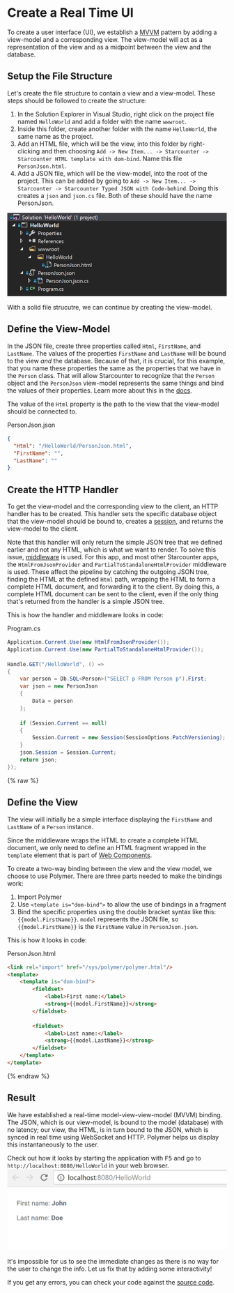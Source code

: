 # Create a Real Time UI

To create a user interface (UI), we establish a [MVVM](https://en.wikipedia.org/wiki/Model%E2%80%93view%E2%80%93viewmodel) pattern by adding a view-model and a corresponding view. The view-model will act as a representation of the view and as a midpoint between the view and the database.

## Setup the File Structure

Let's create the file structure to contain a view and a view-model. These steps should be followed to create the structure:

1. In the Solution Explorer in Visual Studio, right click on the project file named `HelloWorld` and add a folder with the name `wwwroot`.
2. Inside this folder, create another folder with the name `HelloWorld`, the same name as the project.
3. Add an HTML file, which will be the view, into this folder by right-clicking and then choosing `Add -> New Item... -> Starcounter -> Starcounter HTML template with dom-bind`. Name this file `PersonJson.html`.
4. Add a JSON file, which will be the view-model, into the root of the project. This can be added by going to `Add -> New Item... -> Starcounter -> Starcounter Typed JSON with Code-behind`. Doing this creates a `json` and `json.cs` file. Both of these should have the name PersonJson.

![file structure](/assets/file-structure.PNG)

With a solid file strucutre, we can continue by creating the view-model.

## Define the View-Model

In the JSON file, create three properties called `Html`, `FirstName`, and `LastName`. The values of the properties `FirstName` and `LastName` will be bound to the view _and_ the database. Because of that, it is crucial, for this example, that you name these properties the same as the properties that we have in the `Person` class. That will allow Starcounter to recognize that the `Person` object and the `PersonJson` view-model represents the same things and bind the values of their properties. Learn more about this in the [docs](/guides/typed-json/json-data-bindings).

The value of the `Html` property is the path to the view that the view-model should be connected to.

<div class="code-name">PersonJson.json</div>

```json
{
  "Html": "/HelloWorld/PersonJson.html",
  "FirstName": "",
  "LastName": ""
}
```

## Create the HTTP Handler

To get the view-model and the corresponding view to the client, an HTTP handler has to be created. This handler sets the specific database object that the view-model should be bound to, creates a [session](/guides/web-apps/sessions), and returns the view-model to the client.

Note that this handler will only return the simple JSON tree that we defined earlier and not any HTML, which is what we want to render. To solve this issue, [middleware](/guides/network/middleware) is used. For this app, and most other Starcounter apps, the `HtmlFromJsonProvider` and `PartialToStandaloneHtmlProvider` middleware is used. These affect the pipeline by catching the outgoing JSON tree, finding the HTML at the defined `Html` path, wrapping the HTML to form a complete HTML document, and forwarding it to the client. By doing this, a complete HTML document can be sent to the client, even if the only thing that's returned from the handler is a simple JSON tree. 

This is how the handler and middleware looks in code:

<div class="code-name">Program.cs</div>

```cs
Application.Current.Use(new HtmlFromJsonProvider());
Application.Current.Use(new PartialToStandaloneHtmlProvider());

Handle.GET("/HelloWorld", () =>
{
    var person = Db.SQL<Person>("SELECT p FROM Person p").First;
    var json = new PersonJson
    {
        Data = person
    };

    if (Session.Current == null)
    {
        Session.Current = new Session(SessionOptions.PatchVersioning);
    }
    json.Session = Session.Current;
    return json;
});
```

{% raw %}

## Define the View

The view will initially be a simple interface displaying the `FirstName` and `LastName` of a `Person` instance.

Since the middleware wraps the HTML to create a complete HTML document, we only need to define an HTML fragment wrapped in the `template` element that is part of [Web Components](https://docs.starcounter.io/guides/web-apps/introduction-to-web-components/).

To create a two-way binding between the view and the view model, we choose to use Polymer. There are three parts needed to make the bindings work:
1. Import Polymer
2. Use `<template is="dom-bind">` to allow the use of bindings in a fragment
3. Bind the specific properties using the double bracket syntax like this: `{{model.FirstName}}`. `model` represents the JSON file, so `{{model.FirstName}}` is the `FirstName` value in `PersonJson.json`.

This is how it looks in code:

<div class="code-name">PersonJson.html</div>

```html
<link rel="import" href="/sys/polymer/polymer.html"/>
<template>
    <template is="dom-bind">
        <fieldset>
            <label>First name:</label>
            <strong>{{model.FirstName}}</strong>
        </fieldset>

        <fieldset>
            <label>Last name:</label>
            <strong>{{model.LastName}}</strong>
        </fieldset>
    </template>
</template>
```

{% endraw %}

## Result

We have established a real-time model-view-view-model (MVVM) binding. The JSON, which is our view-model, is bound to the model (database) with no latency; our view, the HTML, is in turn bound to the JSON, which is synced in real time using WebSocket and HTTP. Polymer helps us display this instantaneously to the user.

Check out how it looks by starting the application with <kbd>F5</kbd> and go to `http://localhost:8080/HelloWorld` in your web browser.
![Screenshot part 2](/assets/part2.png)

It's impossible for us to see the immediate changes as there is no way for the user to change the info. Let us fix that by adding some interactivity!  

If you get any errors, you can check your code against the [source code](https://github.com/StarcounterApps/HelloWorld/commit/9bc0f676fe1f986965aa2cf01c2f290759166d35).
